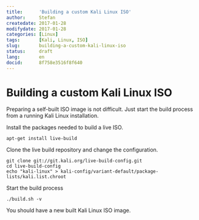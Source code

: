 ```yaml
---
title:		'Building a custom Kali Linux ISO'
author:		Stefan
createdate:	2017-01-28
modifydate:	2017-01-28
categories:	[Linux]
tags:		[Kali, Linux, ISO]
slug:		building-a-custom-kali-linux-iso
status:		draft
lang:		en
docid:		8f758e3516f8f640
---
```


# Building a custom Kali Linux ISO

Preparing a self-built ISO image is not difficult. Just start the build process
from a running Kali Linux installation.

Install the packages needed to build a live ISO.

```
apt-get install live-build
```

Clone the live build repository and change the configuration.

```
git clone git://git.kali.org/live-build-config.git
cd live-build-config
echo "kali-linux" > kali-config/variant-default/package-lists/kali.list.chroot
```

Start the build process

```
./build.sh -v
```

You should have a new built Kali Linux ISO image.
